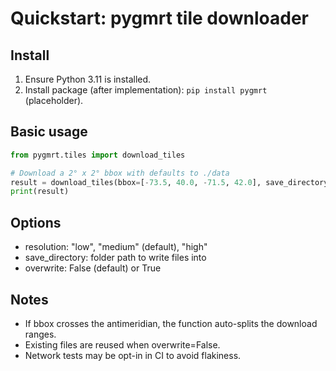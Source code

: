 # Quickstart: pygmrt tile downloader

## Install

1. Ensure Python 3.11 is installed.
2. Install package (after implementation): `pip install pygmrt` (placeholder).

## Basic usage

```python
from pygmrt.tiles import download_tiles

# Download a 2° x 2° bbox with defaults to ./data
result = download_tiles(bbox=[-73.5, 40.0, -71.5, 42.0], save_directory="./data")
print(result)
```

## Options

- resolution: "low", "medium" (default), "high"
- save_directory: folder path to write files into
- overwrite: False (default) or True

## Notes

- If bbox crosses the antimeridian, the function auto-splits the download ranges.
- Existing files are reused when overwrite=False.
- Network tests may be opt-in in CI to avoid flakiness.
